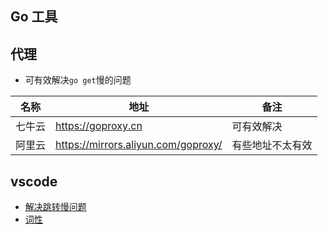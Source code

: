 ## Go 工具

## 代理

* 可有效解决`go get`慢的问题

| 名称 | 地址 | 备注 |
| -- | -- | -- |
| 七牛云 | https://goproxy.cn | 可有效解决 |
| 阿里云 | https://mirrors.aliyun.com/goproxy/ | 有些地址不太有效 | 

## vscode

* [解决跳转慢问题](https://blog.csdn.net/zhetmdoubeizhanyong/article/details/102534172)
* [词性](https://nlpchina.github.io/ansj_seg/content.html?name=%E8%AF%8D%E6%80%A7%E8%AF%B4%E6%98%8E)
